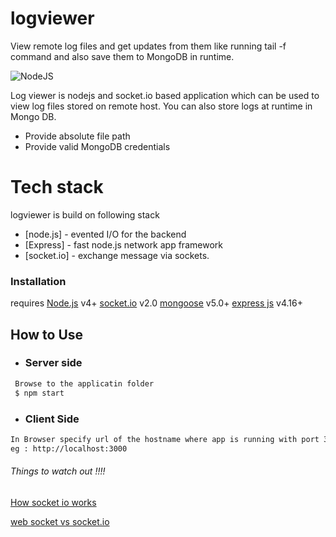 # logviewer
View remote log files and get updates from them like running tail -f command and also save them to MongoDB in runtime.

![NodeJS](https://img.shields.io/badge/Powered%20by-NODEJS-brightgreen.svg?longCache=true&style=for-the-badge)


Log viewer is nodejs and socket.io based application which can be used to view log files stored on remote host.
You can also store logs at runtime in Mongo DB.

  - Provide absolute file path
  - Provide valid MongoDB credentials



# Tech stack 
logviewer is build on following stack

* [node.js] - evented I/O for the backend
* [Express] - fast node.js network app framework
* [socket.io] - exchange message via sockets.


### Installation

requires 
[Node.js](https://nodejs.org/) v4+
[socket.io](https://socket.io) v2.0
[mongoose](https://mongoosejs.com/) v5.0+
[express js](https://expressjs.com/) v4.16+

## How to Use

* ### Server side
```sh
 Browse to the applicatin folder
 $ npm start
```

* ### Client Side

```sh
In Browser specify url of the hostname where app is running with port 3000
eg : http://localhost:3000
```

###### Things to watch out !!!!
[How socket io works](https://davidwalsh.name/websocket)


[web socket vs socket.io](https://stackoverflow.com/questions/10112178/differences-between-socket-io-and-websockets)

